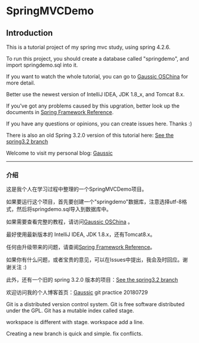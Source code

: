 # SpringMVCDemo

## Introduction

This is a tutorial project of my spring mvc study, using spring 4.2.6.

To run this project, you should create a database called "springdemo", and import springdemo.sql into it.

If you want to watch the whole tutorial, you can go to [Gaussic OSChina](http://my.oschina.net/gaussik/blog/385697) for more detail.

Better use the newest version of IntelliJ IDEA, JDK 1.8_x, and Tomcat 8.x.


If you've got any problems caused by this upgration, better look up the documents in [Spring Framework Reference](http://docs.spring.io/spring/docs/4.3.0.BUILD-SNAPSHOT/spring-framework-reference/htmlsingle/).

If you have any questions or opinions, you can create issues here. Thanks :)

There is also an old Spring 3.2.0 version of this tutorial here: [See the spring3.2 branch](https://github.com/gaussic/SpringMVCDemo/tree/spring3.2)

Welcome to visit my personal blog: [Gaussic](http://gaussic.top)

---

### 介绍

这是我个人在学习过程中整理的一个SpringMVCDemo项目。

如果要运行这个项目，首先要创建一个"springdemo"数据库，注意选择utf-8格式，然后将springdemo.sql导入到数据库中。

如果需要查看完整的教程，请访问[Gaussic OSChina](http://my.oschina.net/gaussik/blog/385697) 。

最好使用最新版本的 IntelliJ IDEA, JDK 1.8.x，还有Tomcat8.x。

任何由升级带来的问题，请查阅[Spring Framework Reference](http://docs.spring.io/spring/docs/4.3.0.BUILD-SNAPSHOT/spring-framework-reference/htmlsingle/)。

如果你有什么问题，或者宝贵的意见，可以在Issues中提出，我会及时回应。谢谢关注 :)

此外，还有一个旧的 spring 3.2.0 版本的项目：[See the spring3.2 branch](https://github.com/gaussic/SpringMVCDemo/tree/spring3.2)


欢迎访问我的个人博客首页：[Gaussic](http://gaussic.top)
git practice 20180729

Git is a distributed version control system.
Git is free software distributed under the GPL.
Git has a mutable index called stage.

workspace is different with stage.
workspace add a line.

    
 Creating a new branch is quick and simple.
fix conflicts.

 
